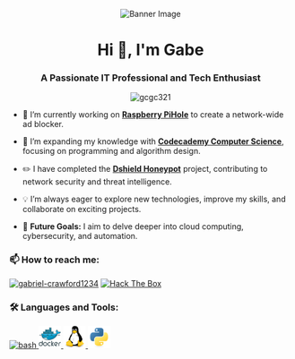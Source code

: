 <p align="center">
  <img src="https://github.com/gcgc321/Infrastructure_Automation/blob/main/github-header-image.png?raw=true" alt="Banner Image" />
</p>

<h1 align="center">Hi 👋, I'm Gabe</h1>
<h3 align="center">A Passionate IT Professional and Tech Enthusiast</h3>

<p align="center">
  <img src="https://komarev.com/ghpvc/?username=gcgc321&label=Profile%20views&color=0e75b6&style=flat" alt="gcgc321" />
</p>

- 🔭 I’m currently working on **[Raspberry PiHole](https://github.com/gcgc321/RaspberryPi_hole)** to create a network-wide ad blocker.

- 🌱 I’m expanding my knowledge with **[Codecademy Computer Science](https://github.com/gcgc321/CodecademyRepo)**, focusing on programming and algorithm design.

- ✏️ I have completed the **[Dshield Honeypot](https://github.com/gcgc321/Dshield)** project, contributing to network security and threat intelligence.

- 💡 I’m always eager to explore new technologies, improve my skills, and collaborate on exciting projects.

- 🎯 **Future Goals:** I aim to delve deeper into cloud computing, cybersecurity, and automation.

<h3 align="left">📫 How to reach me:</h3>
<p align="left">
<a href="https://linkedin.com/in/gabriel-crawford1234" target="blank"><img align="center" src="https://raw.githubusercontent.com/rahuldkjain/github-profile-readme-generator/master/src/images/icons/Social/linked-in-alt.svg" alt="gabriel-crawford1234" height="30" width="40" /></a>
<a href="https://app.hackthebox.com/profile/2045796" target="blank"><img align="center" src="https://raw.githubusercontent.com/gcgc321/Infrastructure_Automation/4995df2196c7fca89a93a9c8caa5c57fc123f60f/hack-the-box-svgrepo-com.svg?token=BFD4E7VIVF7RJGAV3LZVEITGYKKQS" alt="Hack The Box" height="30" width="40" /></a>
</p>

<h3 align="left">🛠️ Languages and Tools:</h3>
<p align="left"> 
  <a href="https://www.gnu.org/software/bash/" target="_blank" rel="noreferrer"> 
    <img src="https://www.vectorlogo.zone/logos/gnu_bash/gnu_bash-icon.svg" alt="bash" width="40" height="40"/> 
  </a> 
  <a href="https://www.docker.com/" target="_blank" rel="noreferrer"> 
    <img src="https://raw.githubusercontent.com/devicons/devicon/master/icons/docker/docker-original-wordmark.svg" alt="docker" width="40" height="40"/> 
  </a> 
  <a href="https://www.linux.org/" target="_blank" rel="noreferrer"> 
    <img src="https://raw.githubusercontent.com/devicons/devicon/master/icons/linux/linux-original.svg" alt="linux" width="40" height="40"/> 
  </a> 
  <a href="https://www.python.org" target="_blank" rel="noreferrer"> 
    <img src="https://raw.githubusercontent.com/devicons/devicon/master/icons/python/python-original.svg" alt="python" width="40" height="40"/> 
  </a>
  <!-- Add more tools or languages you are familiar with -->
</p>
